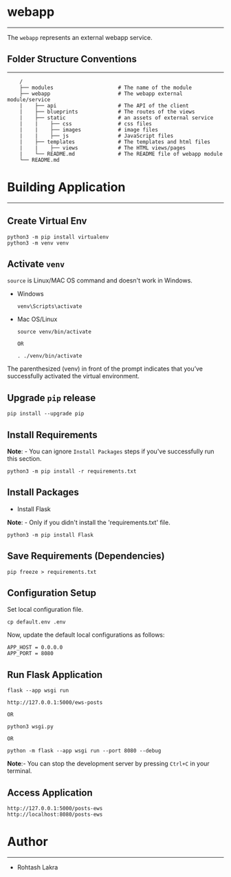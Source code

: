 # webapp

---

The ```webapp``` represents an external webapp service.

## Folder Structure Conventions

---

```
    /
    ├── modules                     # The name of the module
    ├── webapp                      # The webapp external module/service
    |    ├── api                    # The API of the client
    |    ├── blueprints             # The routes of the views
    |    ├── static                 # an assets of external service
    |    |    ├── css               # css files
    |    |    ├── images            # image files
    |    |    ├── js                # JavaScript files
    |    ├── templates              # The templates and html files
    |    |    ├── views             # The HTML views/pages
    |    └── README.md              # The README file of webapp module
    └── README.md
```


# Building Application

---

## Create Virtual Env
```shell
python3 -m pip install virtualenv
python3 -m venv venv
```

## Activate ```venv```

```source``` is Linux/MAC OS command and doesn't work in Windows.

- Windows

    ```shell
    venv\Scripts\activate
    ```

- Mac OS/Linux

    ```shell
    source venv/bin/activate
  
  OR
  
    . ./venv/bin/activate
    ```

The parenthesized (venv) in front of the prompt indicates that you’ve successfully activated the virtual environment.

## Upgrade ```pip``` release

```shell
pip install --upgrade pip
```


## Install Requirements

**Note**: - You can ignore ```Install Packages``` steps if you've successfully run this section.

```shell
python3 -m pip install -r requirements.txt
```

## Install Packages

- Install Flask

**Note**: - Only if you didn't install the 'requirements.txt' file.

```shell
python3 -m pip install Flask
```


## Save Requirements (Dependencies)
```shell
pip freeze > requirements.txt
```


## Configuration Setup

Set local configuration file.

```shell
cp default.env .env
```

Now, update the default local configurations as follows:

```text
APP_HOST = 0.0.0.0
APP_PORT = 8080
```


## Run Flask Application

```shell
flask --app wsgi run

http://127.0.0.1:5000/ews-posts

OR

python3 wsgi.py

OR

python -m flask --app wsgi run --port 8080 --debug
```

**Note**:- You can stop the development server by pressing ```Ctrl+C``` in your terminal.


## Access Application
```shell
http://127.0.0.1:5000/posts-ews
http://localhost:8080/posts-ews
```


# Author

---

- Rohtash Lakra
